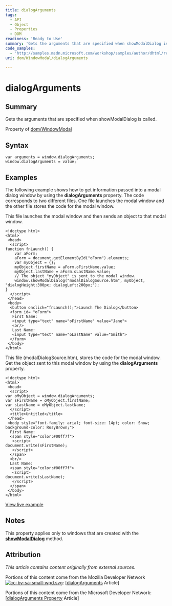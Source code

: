 ```yaml
---
title: dialogArguments
tags:
  - API
  - Object
  - Properties
  - DOM
readiness: 'Ready to Use'
summary: 'Gets the arguments that are specified when showModalDialog is called.'
code_samples:
  - 'http://samples.msdn.microsoft.com/workshop/samples/author/dhtml/refs/dialogArgumentsCallerEX1.htm'
uri: dom/WindowModal/dialogArguments

---
```

# dialogArguments

## Summary

Gets the arguments that are specified when showModalDialog is called.

<span data-meta="applies_to" data-type="key">Property of <span data-type="value">[dom/WindowModal](/dom/WindowModal)</span></span>

## Syntax

``` {.js}
var arguments = window.dialogArguments;
window.dialogArguments = value;
```

## Examples

The following example shows how to get information passed into a modal dialog window by using the **dialogArguments** property. The code corresponds to two different files. One file launches the modal window and the other file stores the code for the modal window.

This file launches the modal window and then sends an object to that modal window.

``` {.html}
<!doctype html>
<html>
 <head>
  <script>
function fnLaunch() {
    var aForm;
    aForm = document.getElementById("oForm").elements;
    var myObject = {};
    myObject.firstName = aForm.oFirstName.value;
    myObject.lastName = aForm.oLastName.value;
    // The object "myObject" is sent to the modal window.
    window.showModalDialog("modalDialogSource.htm", myObject, "dialogHeight:300px; dialogLeft:200px;");
}
  </script>
 </head>
 <body>
  <button onclick="fnLaunch();">Launch The Dialog</button>
  <form id= "oForm">
   First Name:
   <input type="text" name="oFirstName" value="Jane">
   <br/>
   Last Name:
   <input type="text" name="oLastName" value="Smith">
  </form>
 </body>
</html>
```

This file (modalDialogSource.htm), stores the code for the modal window. Get the object sent to this modal window by using the **dialogArguments** property.

``` {.html}
<!doctype html>
<html>
 <head>
  <script>
var oMyObject = window.dialogArguments;
var sFirstName = oMyObject.firstName;
var sLastName = oMyObject.lastName;
  </script>
  <title>Untitled</title>
 </head>
 <body style="font-family: arial; font-size: 14pt; color: Snow;
background-color: RosyBrown;">
  First Name:
  <span style="color:#00ff7f">
   <script>
document.write(sFirstName);
   </script>
  </span>
  <br/>
  Last Name:
  <span style="color:#00ff7f">
   <script>
document.write(sLastName);
   </script>
  </span>
 </body>
</html>
```

[View live example](http://samples.msdn.microsoft.com/workshop/samples/author/dhtml/refs/dialogArgumentsCallerEX1.htm)

## Notes

This property applies only to windows that are created with the [**showModalDialog**](/dom/Window/showModalDialog) method.

## Attribution

*This article contains content originally from external sources.*

Portions of this content come from the Mozilla Developer Network [![cc-by-sa-small-wpd.svg](/assets/thumb/8/8c/cc-by-sa-small-wpd.svg/120px-cc-by-sa-small-wpd.svg.png)](http://creativecommons.org/licenses/by-sa/3.0/us/): [[dialogArguments](https://developer.mozilla.org/en-US/docs/Web/API/Window.dialogArguments) Article]

Portions of this content come from the Microsoft Developer Network: [[dialogArguments Property](http://msdn.microsoft.com/en-us/library/ie/ms533723(v=vs.85).aspx) Article]

